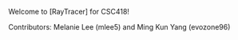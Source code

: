 Welcome to [RayTracer] for CSC418! 

Contributors: Melanie Lee (mlee5) and Ming Kun Yang (evozone96)
